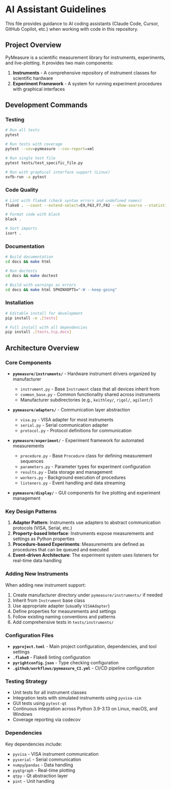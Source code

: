 # AI Assistant Guidelines

This file provides guidance to AI coding assistants (Claude Code, Cursor, GitHub Copilot, etc.) when working with code in this repository.

## Project Overview

PyMeasure is a scientific measurement library for instruments, experiments, and live-plotting. It provides two main components:
1. **Instruments** - A comprehensive repository of instrument classes for scientific hardware
2. **Experiment Framework** - A system for running experiment procedures with graphical interfaces

## Development Commands

### Testing
```bash
# Run all tests
pytest

# Run tests with coverage
pytest --cov=pymeasure --cov-report=xml

# Run single test file
pytest tests/test_specific_file.py

# Run with graphical interface support (Linux)
xvfb-run -a pytest
```

### Code Quality
```bash
# Lint with flake8 (check syntax errors and undefined names)
flake8 . --count --extend-select=E9,F63,F7,F82 --show-source --statistics

# Format code with black
black .

# Sort imports
isort .
```

### Documentation
```bash
# Build documentation
cd docs && make html

# Run doctests
cd docs && make doctest

# Build with warnings as errors
cd docs && make html SPHINXOPTS="-W --keep-going"
```

### Installation
```bash
# Editable install for development
pip install -e .[tests]

# Full install with all dependencies
pip install .[tests,tcp,docs]
```

## Architecture Overview

### Core Components

- **`pymeasure/instruments/`** - Hardware instrument drivers organized by manufacturer
  - `instrument.py` - Base `Instrument` class that all devices inherit from
  - `common_base.py` - Common functionality shared across instruments
  - Manufacturer subdirectories (e.g., `keithley/`, `rigol/`, `agilent/`)

- **`pymeasure/adapters/`** - Communication layer abstraction
  - `visa.py` - VISA adapter for most instruments
  - `serial.py` - Serial communication adapter
  - `protocol.py` - Protocol definitions for communication

- **`pymeasure/experiment/`** - Experiment framework for automated measurements
  - `procedure.py` - Base `Procedure` class for defining measurement sequences
  - `parameters.py` - Parameter types for experiment configuration
  - `results.py` - Data storage and management
  - `workers.py` - Background execution of procedures
  - `listeners.py` - Event handling and data streaming

- **`pymeasure/display/`** - GUI components for live plotting and experiment management

### Key Design Patterns

1. **Adapter Pattern**: Instruments use adapters to abstract communication protocols (VISA, Serial, etc.)
2. **Property-based Interface**: Instruments expose measurements and settings as Python properties
3. **Procedure-based Experiments**: Measurements are defined as procedures that can be queued and executed
4. **Event-driven Architecture**: The experiment system uses listeners for real-time data handling

### Adding New Instruments

When adding new instrument support:
1. Create manufacturer directory under `pymeasure/instruments/` if needed
2. Inherit from `Instrument` base class
3. Use appropriate adapter (usually `VISAAdapter`)
4. Define properties for measurements and settings
5. Follow existing naming conventions and patterns
6. Add comprehensive tests in `tests/instruments/`

### Configuration Files

- **`pyproject.toml`** - Main project configuration, dependencies, and tool settings
- **`.flake8`** - Flake8 linting configuration
- **`pyrightconfig.json`** - Type checking configuration
- **`.github/workflows/pymeasure_CI.yml`** - CI/CD pipeline configuration

### Testing Strategy

- Unit tests for all instrument classes
- Integration tests with simulated instruments using `pyvisa-sim`
- GUI tests using `pytest-qt`
- Continuous integration across Python 3.9-3.13 on Linux, macOS, and Windows
- Coverage reporting via codecov

### Dependencies

Key dependencies include:
- `pyvisa` - VISA instrument communication
- `pyserial` - Serial communication
- `numpy`/`pandas` - Data handling
- `pyqtgraph` - Real-time plotting
- `qtpy` - Qt abstraction layer
- `pint` - Unit handling